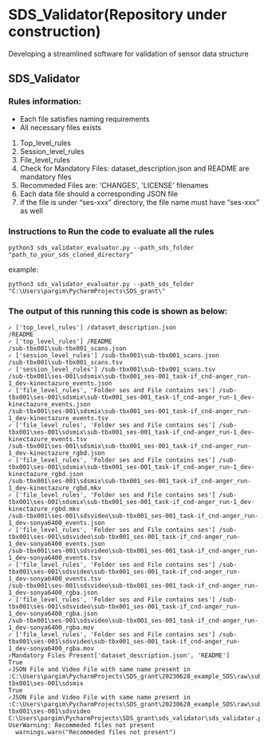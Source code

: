 # SDS_Validator(Repository under construction)
Developing a streamlined software for validation of sensor data structure
## SDS_Validator 
### Rules information:
-	Each file satisfies naming requirements
-	All necessary files exists
1. Top_level_rules    
2. Session_level_rules
3. File_level_rules
4. Check for Mandatory Files: dataset_description.json and README are mandatory files
5. Recommeded Files are: 'CHANGES', 'LICENSE' filenames
6. Each data file should a corresponding JSON file
7. if the file is under “ses-xxx” directory, the file name must have “ses-xxx” as well

### Instructions to Run the code to evaluate all the rules

```
python3 sds_validator_evaluator.py --path_sds_folder "path_to_your_sds_cloned_directory"
```
example:
```
python3 sds_validator_evaluator.py --path_sds_folder "C:\Users\pargim\PycharmProjects\SDS_grant\"
```

### The output of this running this code is shown as below:

```
✓ ['top_level_rules'] /dataset_description.json
/README
✓ ['top_level_rules'] /README
/sub-tbx001\sub-tbx001_scans.json
✓ ['session_level_rules'] /sub-tbx001\sub-tbx001_scans.json
/sub-tbx001\sub-tbx001_scans.tsv
✓ ['session_level_rules'] /sub-tbx001\sub-tbx001_scans.tsv
/sub-tbx001\ses-001\sdsmix\sub-tbx001_ses-001_task-if_cnd-anger_run-1_dev-kinectazure_events.json
✓ ['file_level_rules', 'Folder ses and File contains ses'] /sub-tbx001\ses-001\sdsmix\sub-tbx001_ses-001_task-if_cnd-anger_run-1_dev-kinectazure_events.json
/sub-tbx001\ses-001\sdsmix\sub-tbx001_ses-001_task-if_cnd-anger_run-1_dev-kinectazure_events.tsv
✓ ['file_level_rules', 'Folder ses and File contains ses'] /sub-tbx001\ses-001\sdsmix\sub-tbx001_ses-001_task-if_cnd-anger_run-1_dev-kinectazure_events.tsv
/sub-tbx001\ses-001\sdsmix\sub-tbx001_ses-001_task-if_cnd-anger_run-1_dev-kinectazure_rgbd.json
✓ ['file_level_rules', 'Folder ses and File contains ses'] /sub-tbx001\ses-001\sdsmix\sub-tbx001_ses-001_task-if_cnd-anger_run-1_dev-kinectazure_rgbd.json
/sub-tbx001\ses-001\sdsmix\sub-tbx001_ses-001_task-if_cnd-anger_run-1_dev-kinectazure_rgbd.mkv
✓ ['file_level_rules', 'Folder ses and File contains ses'] /sub-tbx001\ses-001\sdsmix\sub-tbx001_ses-001_task-if_cnd-anger_run-1_dev-kinectazure_rgbd.mkv
/sub-tbx001\ses-001\sdsvideo\sub-tbx001_ses-001_task-if_cnd-anger_run-1_dev-sonya6400_events.json
✓ ['file_level_rules', 'Folder ses and File contains ses'] /sub-tbx001\ses-001\sdsvideo\sub-tbx001_ses-001_task-if_cnd-anger_run-1_dev-sonya6400_events.json
/sub-tbx001\ses-001\sdsvideo\sub-tbx001_ses-001_task-if_cnd-anger_run-1_dev-sonya6400_events.tsv
✓ ['file_level_rules', 'Folder ses and File contains ses'] /sub-tbx001\ses-001\sdsvideo\sub-tbx001_ses-001_task-if_cnd-anger_run-1_dev-sonya6400_events.tsv
/sub-tbx001\ses-001\sdsvideo\sub-tbx001_ses-001_task-if_cnd-anger_run-1_dev-sonya6400_rgba.json
✓ ['file_level_rules', 'Folder ses and File contains ses'] /sub-tbx001\ses-001\sdsvideo\sub-tbx001_ses-001_task-if_cnd-anger_run-1_dev-sonya6400_rgba.json
/sub-tbx001\ses-001\sdsvideo\sub-tbx001_ses-001_task-if_cnd-anger_run-1_dev-sonya6400_rgba.mov
✓ ['file_level_rules', 'Folder ses and File contains ses'] /sub-tbx001\ses-001\sdsvideo\sub-tbx001_ses-001_task-if_cnd-anger_run-1_dev-sonya6400_rgba.mov
✓Mandatory Files Present['dataset_description.json', 'README']
True
✓JSON File and Video File with same name present in :C:\Users\pargim\PycharmProjects\SDS_grant\20230628_example_SDS\raw\sub-tbx001\ses-001\sdsmix
True
✓JSON File and Video File with same name present in :C:\Users\pargim\PycharmProjects\SDS_grant\20230628_example_SDS\raw\sub-tbx001\ses-001\sdsvideo
C:\Users\pargim\PycharmProjects\SDS_grant\sds_validator\sds_validator.py:211: UserWarning: Recommeded files not present
  warnings.warn("Recommeded files not present")
```

